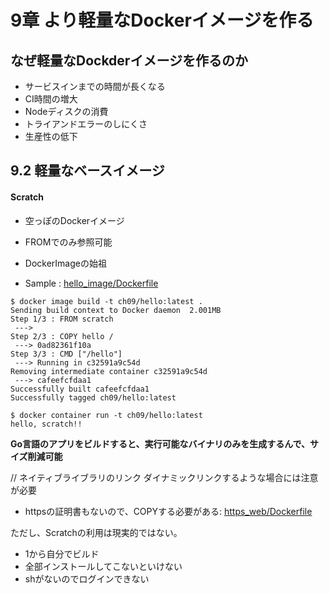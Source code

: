 # 9章 より軽量なDockerイメージを作る

## なぜ軽量なDockderイメージを作るのか
* サービスインまでの時間が長くなる
* CI時間の増大
* Nodeディスクの消費
* トライアンドエラーのしにくさ
* 生産性の低下


## 9.2 軽量なベースイメージ

#### Scratch
* 空っぽのDockerイメージ    
* FROMでのみ参照可能
* DockerImageの始祖

* Sample : [hello_image/Dockerfile](Dockerfile)
```
$ docker image build -t ch09/hello:latest .
Sending build context to Docker daemon  2.001MB
Step 1/3 : FROM scratch
 --->
Step 2/3 : COPY hello /
 ---> 0ad82361f10a
Step 3/3 : CMD ["/hello"]
 ---> Running in c32591a9c54d
Removing intermediate container c32591a9c54d
 ---> cafeefcfdaa1
Successfully built cafeefcfdaa1
Successfully tagged ch09/hello:latest

$ docker container run -t ch09/hello:latest
hello, scratch!!
```

**Go言語のアプリをビルドすると、実行可能なバイナリのみを生成するんで、サイズ削減可能**

// ネイティブライブラリのリンク
ダイナミックリンクするような場合には注意が必要

* httpsの証明書もないので、COPYする必要がある: [https_web/Dockerfile](Dockerfile)


ただし、Scratchの利用は現実的ではない。
* 1から自分でビルド
* 全部インストールしてこないといけない 
* shがないのでログインできない

